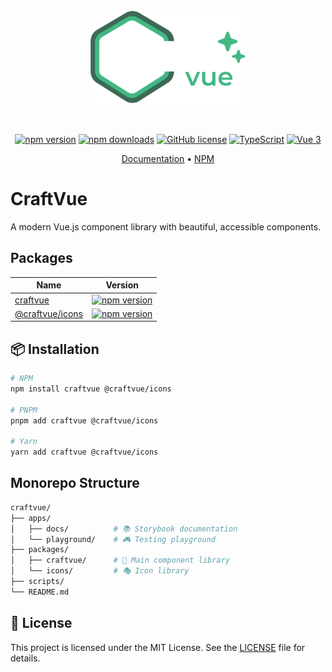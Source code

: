 <div align="center">
  <img src="./public/Logo.svg" alt="CraftVue Logo" width="250" height="auto" />

  &nbsp;

[![npm version](https://img.shields.io/npm/v/craftvue?style=flat&colorA=F6EEDA&colorB=7A5228)](https://www.npmjs.com/package/craftvue)
[![npm downloads](https://img.shields.io/npm/dm/craftvue?style=flat&colorA=F6EEDA&colorB=7A5228)](https://www.npmjs.com/package/craftvue)
[![GitHub license](https://img.shields.io/github/license/matmon12/craftvue?style=flat&colorA=F6EEDA&colorB=7A5228)](https://github.com/matmon12/craftvue/blob/main/LICENSE)
[![TypeScript](https://img.shields.io/badge/TypeScript-Ready-blue?style=flat&colorA=F6EEDA&colorB=7A5228)](https://www.typescriptlang.org/)
[![Vue 3](https://img.shields.io/badge/Vue-3.x-green?style=flat&colorA=F6EEDA&colorB=7A5228)](https://vuejs.org/)

<a href="https://matmon12.github.io/craftvue/">Documentation</a> • <a href="https://www.npmjs.com/package/craftvue">NPM</a>

</div>

# CraftVue

A modern Vue.js component library with beautiful, accessible components.

## Packages

| Name                                                                             | Version                                                                                                                    |
| -------------------------------------------------------------------------------- | -------------------------------------------------------------------------------------------------------------------------- |
| [craftvue](https://github.com/matmon12/craftvue/tree/main/packages/craftvue)     | [![npm version](https://img.shields.io/npm/v/craftvue?style=for-the-badge&colorA=ffe1a5&colorB=836440)](https://www.npmjs.com/package/craftvue)               |
| [@craftvue/icons](https://github.com/matmon12/craftvue/tree/main/packages/icons) | [![npm version](https://img.shields.io/npm/v/@craftvue/icons?style=for-the-badge&colorA=ffe1a5&colorB=836440)](https://www.npmjs.com/package/@craftvue/icons) |

## 📦 Installation

```bash
# NPM
npm install craftvue @craftvue/icons

# PNPM
pnpm add craftvue @craftvue/icons

# Yarn
yarn add craftvue @craftvue/icons
```

## Monorepo Structure

```bash
craftvue/
├── apps/
│   ├── docs/          # 📚 Storybook documentation
│   └── playground/    # 🎮 Testing playground
├── packages/
│   ├── craftvue/      # 🎨 Main component library
│   └── icons/         # 🎭 Icon library
├── scripts/
└── README.md
```

## 📄 License

This project is licensed under the MIT License. See the [LICENSE](LICENSE) file for details.
